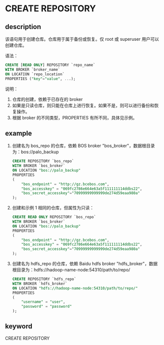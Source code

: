 # CREATE REPOSITORY

## description

该语句用于创建仓库。仓库用于属于备份或恢复。仅 root 或 superuser 用户可以创建仓库。

语法：

```sql
CREATE [READ ONLY] REPOSITORY `repo_name`
WITH BROKER `broker_name`
ON LOCATION `repo_location`
PROPERTIES ("key"="value", ...);
```

说明：

1. 仓库的创建，依赖于已存在的 broker
2. 如果是只读仓库，则只能在仓库上进行恢复。如果不是，则可以进行备份和恢复操作。
3. 根据 broker 的不同类型，PROPERTIES 有所不同，具体见示例。

## example

1. 创建名为 bos_repo 的仓库，依赖 BOS broker "bos_broker"，数据根目录为：bos://palo_backup

    ```sql
    CREATE REPOSITORY `bos_repo`
    WITH BROKER `bos_broker`
    ON LOCATION "bos://palo_backup"
    PROPERTIES
    (
        "bos_endpoint" = "http://gz.bcebos.com",
        "bos_accesskey" = "069fc2786e664e63a5f111111114ddbs22",
        "bos_secret_accesskey"="70999999999999de274d59eaa980a"
    );
    ```

2. 创建和示例 1 相同的仓库，但属性为只读：

    ```sql
    CREATE READ ONLY REPOSITORY `bos_repo`
    WITH BROKER `bos_broker`
    ON LOCATION "bos://palo_backup"
    PROPERTIES
    (
        "bos_endpoint" = "http://gz.bcebos.com",
        "bos_accesskey" = "069fc2786e664e63a5f111111114ddbs22",
        "bos_secret_accesskey"="70999999999999de274d59eaa980a"
    );
    ```

3. 创建名为 hdfs_repo 的仓库，依赖 Baidu hdfs broker "hdfs_broker"，数据根目录为：hdfs://hadoop-name-node:54310/path/to/repo/

    ```sql
    CREATE REPOSITORY `hdfs_repo`
    WITH BROKER `hdfs_broker`
    ON LOCATION "hdfs://hadoop-name-node:54310/path/to/repo/"
    PROPERTIES
    (
        "username" = "user",
        "password" = "password"
    );
    ```

## keyword

CREATE REPOSITORY
